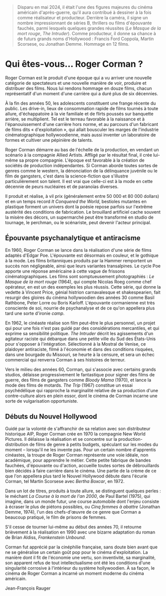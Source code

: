 > Disparu en mai 2024, il était l'une des figures majeures du cinéma américain d'après-guerre, qu'il aura contribué à dessiner à la fois comme réalisateur et producteur. Derrière la caméra, il signe un nombre impressionnant de séries B, thrillers ou films d'épouvante fauchés, parmi lesquels quelques grandes réussites (_Le Masque de la mort rouge_, _The Intruder_). Comme producteur, il donne sa chance à de futurs grands noms d'Hollywood : Francis Ford Coppola, Martin Scorsese, ou Jonathan Demme. Hommage en 12 films.

# Qui êtes-vous... Roger Corman ?

Roger Corman est le produit d'une époque qui a vu arriver une nouvelle catégorie de spectateurs et une nouvelle manière de voir, produire et distribuer des films. Nous lui rendons hommage en douze films, chacun représentatif d'un moment d'une carrière qui a duré plus de six décennies.

À la fin des années 50, les adolescents constituent une frange récente du public. Les drive-in, lieux de consommation rapide de films tournés à toute allure, d'échappatoire à la vie familiale et de flirts poussés sur banquette arrière, se multiplient. Tel est le terreau favorable à la naissance et à l'épanouissement d'une carrière hors norme, et au parcours d'un fabricant de films dits « d'exploitation », qui allait bousculer les marges de l'industrie cinématographique hollywoodienne, mais aussi inventer un laboratoire de formes et cultiver une pépinière de talents.

Roger Corman démarre au bas de l'échelle de la production, en vendant un scénario à la compagnie Allied Artists. Affligé par le résultat final, il crée lui-même sa propre compagnie. L'époque est favorable à la création de sociétés de production indépendantes. Si Corman aborde toutes sortes de genres comme le western, la dénonciation de la délinquance juvénile ou le film de gangsters, c'est dans la science-fiction que s'illustre particulièrement son talent. Il est vrai que celle-ci est à la mode en cette décennie de peurs nucléaires et de paranoïas diverses.

Il produit et réalise, à vil prix (généralement entre 50 000 et 80 000 dollars) et en un temps record _It Conquered the World_, bestioles mutantes en plastique forment un univers dont la poésie repose parfois sur l'extrême austérité des conditions de fabrication. Le brouillard artificiel cache souvent la misère des décors, un supermarché peut être transformé en studio de tournage, le perchman, ou le scénariste, peut devenir l'acteur principal.

## Épouvante psychanalytique et antiracisme

En 1960, Roger Corman se lance dans la réalisation d'une série de films adaptés d'Edgar Poe. L'épouvante est désormais en couleur, et le gothique à la mode. Les films britanniques produits par la Hammer remportent un succès non négligeable, ainsi que leurs variantes transalpines. Le cycle Poe apporte une réponse américaine à cette vague de frissons cinématographiques. Les films sont somptueusement photographiés : _Le Masque de la mort rouge_ (1964), qui compte Nicolas Roeg comme chef opérateur, en est un des exemples les plus réussis. Cette série, qui donne la vedette à Vincent Price, génial histrion carnavalesque et shakespearien, fait resurgir des gloires du cinéma hollywoodien des années 30 comme Basil Rathbone, Peter Lorre ou Boris Karloff. L'épouvante cormanienne est très consciente de soi, nourrie de psychanalyse et de ce qu'on appellera plus tard une sorte d'ironie _camp_.

En 1962, le cinéaste réalise son film peut-être le plus personnel, un projet qui pour une fois n'est pas guidé par des considérations mercantiles, et qui exprime sa sensibilité politique. _The Intruder_ décrit les agissements d'un agitateur raciste qui débarque dans une petite ville du Sud des États-Unis pour s'opposer à l'intégration. Sélectionné à la Mostral de Venise, ce plaidoyer antiraciste, filmé à l'économie et dans des conditions risquées, dans une bourgade du Missouri, se heurte à la censure, et sera un échec commercial qui renverra Corman à ses histoires de terreur.

Vers le milieu des années 60, Corman, qui s'associe avec certains grands studios, délaisse progressivement le fantastique pour signer des films de guerre, des films de gangsters comme _Bloody Mama_ (1970), et lance la mode des films de motards. _The Trip_ (1967) constitue un essai psychédélique qui rapproche la marginalité relative de sa production d'une contre-culture alors en plein essor, dont le cinéma de Corman incarne une sorte de vulgarisation opportuniste.

## Débuts du Nouvel Hollywood

Guidé par la volonté de s'affranchir de sa relation avec son distributeur historique AIP, Roger Corman crée en 1970 la compagnie New World Pictures. Il délaisse la réalisation et se concentre sur la production-distribution de films de genre à petits budgets, spéculant sur les modes du moment – lorsqu'il ne les invente pas. Pour un certain nombre d'apprentis cinéastes, la troupe de Roger Corman représente une voie idéale, non académique, pour apprendre le métier. Cette petite fabrique de bandes fauchées, d'épouvante ou d'action, accueille toutes sortes de débrouillards bien décidés à faire carrière dans le cinéma. Une partie de la crème de ce que l'on appellera plus tard le Nouvel Hollywood débute dans l'écurie Corman, tel Martin Scorsese avec _Bertha Boxcar_, en 1972.

Dans un lot de titres, produits à toute allure, se distinguent quelques perles : le méchant _La Course à la mort de l'an 2000_, de Paul Bartel (1975), qui imagine, dans un monde futur, une course automobile dont l'enjeu consiste à écraser le plus de piétons possibles, ou _Cinq femmes à abattre_ (Jonathan Demme, 1974), l'un des chefs-d'œuvre de ce genre que Corman a beaucoup pratiqué, le film de prisons de femmes.

S'il cesse de tourner lui-même au début des années 70, il retourne brièvement à la réalisation en 1990 avec une bizarre adaptation du roman de Brian Aldiss, _Frankenstein Unbound_.

Corman fut apprécié par la cinéphilie française, sans doute bien avant que ne se généralise un certain goût pop pour le cinéma d'exploitation. La manière dont il fit de l'économie une vertu, son inventivité, sa marginalité, son apparent refus de tout intellectualisme ont été les conditions d'une singularité corrosive à l'intérieur du système hollywoodien. À sa façon, le cinéma de Roger Corman a incarné un moment moderne du cinéma américain.

Jean-François Rauger
